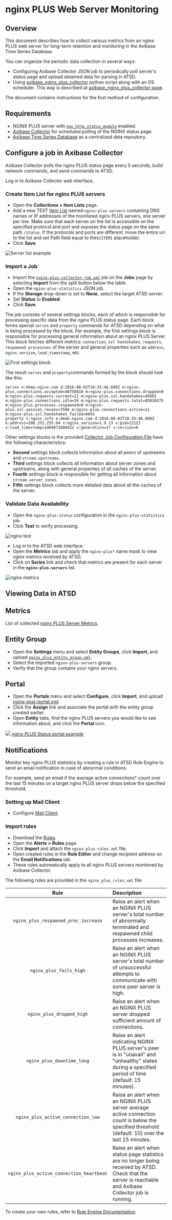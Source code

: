 # nginx PLUS Web Server Monitoring

## Overview

This document describes how to collect various metrics from an nginx PLUS web server for long-term retention and monitoring in the Axibase Time Series Database.

You can organize the periodic data collection in several ways:

* Configuring Axibase Collector JSON job to periodically poll server's status page and upload obtained data for parsing in ATSD.
* Using [axibase_nginx_plus_collector](../../../jobs/examples/nginx-plus/axibase-nginx-plus-collector/src) python script along with an OS scheduler. This way is described at [axibase_nginx_plus_collector page](../../../jobs/examples/nginx-plus/axibase-nginx-plus-collector).

The document contains instructions for the first method of configuration.

## Requirements

* NGINX PLUS server with [`ngx_http_status_module`](http://nginx.org/en/docs/http/ngx_http_status_module.html) enabled.
* [Axibase Collector](../../../README.md) for scheduled polling of the NGINX status page.
* [Axibase Time Series Database](https://axibase.com/docs/atsd/installation/) as a centralized data repository.

## Configure a job in Axibase Collector

Axibase Collector polls the nginx PLUS status page every 5 seconds, build network commands, and send commands to ATSD.

Log in to Axibase Collector web interface.

### Create Item List for nginx PLUS servers

* Open the **Collections > Item Lists** page.
* Add a new TEXT [Item List](../../../collections.md) named `nginx-plus-servers` containing DNS names or IP addresses of the monitored nginx PLUS servers, one server per line. Make sure that each server on the list is accessible on the specified protocol and port and exposes the status page on the same path `/status`. If the protocols and ports are different, move the entire url to the list and set Path field equal to the`${ITEM}` placeholder.
* Click **Save**.

![Server list example](./images/ngp_item_list.png)

### Import a Job

* Import the [`nginx-plus-collector-job.xml`](./configs/nginx-plus-collector-job.xml) job on the **Jobs** page by selecting **Import** from the split button below the table.
* Open the `nginx-plus-statistics` JSON job.
* If the **Storage** drop-down is set to **None**, select the target ATSD server.
* Set **Status** to **Enabled**.
* Click **Save**.

The job consists of several settings blocks, each of which is responsible for processing specific data from the nginx PLUS status page. Each block forms special `series` and `property` commands for ATSD depending on what is being processed by the block. For example, the first settings block is responsible for processing general information about an nginx PLUS Server. This block fetches different metrics: `connection`, `ssl handshakes`, `requests`, `respawned processses` of the server and general properties such as `address`, `nginx_version`, `load_timestamp`, etc.

![First settings block](./images/ngp_first_settings_block.png)

The result `series` and `property`commands formed by the block should look like this:

```ls
series e:demo.nginx.com d:2016-08-02T10:35:46.608Z m:nginx-plus.connections.accepted=40750818 m:nginx-plus.connections.dropped=0 m:nginx-plus.requests.current=11 m:nginx-plus.ssl.handshakes=45602 m:nginx-plus.connections.idle=34 m:nginx-plus.requests.total=85010375 m:nginx-plus.processes.respawned=0 m:nginx-plus.ssl.session_reuses=7504 m:nginx-plus.connections.active=11 m:nginx-plus.ssl.handshakes_failed=6641
property t:nginx_info e:demo.nginx.com d:2016-08-02T10:35:46.608Z k:address=206.251.255.64 v:nginx_version=1.9.13 v:pid=12121 v:load_timestamp=1469872800422 v:generation=17 v:version=6
```

Other settings blocks in the provided [Collector Job Configuration File](./configs/nginx-plus-collector-job.xml) have the following characteristics:

* **Second** settings block collects information about all peers of upstreams and `stream.upstreams`.
* **Third** settings block collects all information about server zones and upstreams, along with general properties of all caches of the server.
* **Fourth** settings block is responsible for getting all information about `stream.server_zones`.
* **Fifth** settings block collects more detailed data about all the caches of the server.

### Validate Data Availability

* Open the `nginx-plus-status` configuration in the `nginx-plus-statistics` job.
* Click **Test** to verify processing.

![nginx test](./images/ngp_verify_passed.png)

* Log in to the ATSD web interface.
* Open the **Metrics** tab and apply the `nginx-plus*` name mask to view nginx metrics received by ATSD.
* Click on **Series** link and check that metrics are present for each server in the **`nginx-plus-servers`** list.

![nginx metrics](./images/ngp_verify_metrics.png)

## Viewing Data in ATSD

## Metrics

List of collected [nginx PLUS Server Metrics](./nginx-plus-server-metrics.md).

## Entity Group

* Open the **Settings** menu and select **Entity Groups**, click **Import**, and upload [`nginx_plus_entity_group.xml`](./configs/nginx-plus-entity-group.xml).
* Select the imported `nginx-plus-servers` group.
* Verify that the group contains your nginx servers.

## Portal

* Open the **Portals** menu and select **Configure**, click **Import**, and upload [nginx-plus-portal.xml](./configs/nginx-plus-portal.xml).
* Click the **Assign** link and associate the portal with the entity group created earlier.
* Open **Entity** tabs, find the nginx PLUS servers you would like to see information about, and click the **Portal** icon.

![](./images/ngp_portal_selection.png)
[nginx PLUS Status portal example](http://apps.axibase.com/chartlab/0adf6705)

## Notifications

Monitor key nginx PLUS statistics by creating a rule in ATSD Rule Engine to send an email notification in case of abnormal conditions.

For example, send an email if the average active connections* count over the last 15 minutes on a target nginx PLUS server drops below the specified threshold.

### Setting up Mail Client

* Configure [Mail Client](https://axibase.com/docs/atsd/administration/mail-client.html).

### Import rules

* Download the [Rules](./configs/nginx-plus-rules.xml).
* Open the **Alerts > Rules** page.
* Click **Import** and attach the `nginx-plus-rules.xml` file.
* Open created rules in the **Rule Editor** and change recipient address on the **Email Notifications** tab.
* These rules automatically apply to all nginx PLUS servers monitored by Axibase Collector.

The following rules are provided in the `nginx_plus_rules.xml` file:

| **Rule**                                     |                                      **Description**                        |
|:----------------------------------------:|:------------------------------------------------------------------------|
|`nginx_plus_respawned_proc_increase`        | Raise an alert when an NGINX PLUS server's total number of abnormally terminated and respawned child processes increases.|
| `nginx_plus_fails_high`                    | Raise an alert when an NGINX PLUS server's total number of unsuccessful attempts to communicate with some peer server is high.|
| `nginx_plus_dropped_high`                 | Raise an alert when an NGINX PLUS server dropped sufficient amount of connections. |
| `nginx_plus_downtime_long`                 | Raise an alert indicating NGINX PLUS server's peer is in "unavail" and "unhealthy" states during a specified period of time (default: 15 minutes). |
|`nginx_plus_active_connection_low`          | Raise an alert when an NGINX PLUS server average active connection count is below the specified threshold (default: 10) over the last 15 minutes.|
| `nginx_plus_active_connection_heartbeat`   | Raise an alert when status page statistics are no longer being received by ATSD. Check that the server is reachable and Axibase Collector job is running. |

To create your own rules, refer to [Rule Engine Documentation](https://axibase.com/docs/atsd/rule-engine/).
